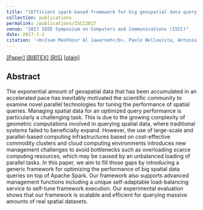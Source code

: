 ```yaml
---
title: "[Efficient spark-based framework for big geospatial data query processing and analysis](https://ieeexplore.ieee.org/abstract/document/8024633)"
collection: publications
permalink: /publications/ISCC2017
venue: "2017 IEEE Symposium on Computers and Communications (ISCC)"
date: 2017-1-1
citation: '<b>Isam Mashhour Al Jawarneh</b>, Paolo Bellavista, Antonio Corradi, Rebecca Montanari, Luca Foschini, Andrea Zanotti'
---
```

[[Paper]](https://d1wqtxts1xzle7.cloudfront.net/55478212/08024633.pdf?1515426035=&response-content-disposition=inline%3B+filename%3DEfficient_Spark-Based_Framework_for_Big.pdf&Expires=1594470953&Signature=S5a5Vk-eFhh1K1JImOJFg9-Oa0LIATPP0JQHXVxQRNBGGf-tn17J-A~8B~f4~ioQvb6gwE5dCdQzkDU6Mu-PHOnuQXdcLIhuYbKwMabpL6i8DdzFjCgOK5KxNS6o2SYOPVn5vqd09BId59VQDjiGplLTo7SD7p44MddtJlpe0x5MUCrCMNdJN~dgYVD0VvsRiCJWZL8kZ9VeNQ2XbMxqfntehnFocOifwH6H-V2ikegDhVytagM8Q9~4o60KNZ9hOwYYbJNzt7jISqrndo1LmJEgWfqkrxeG2W3b4LgWd17hxycUf5wQQEl5NhJwJBqC~Lc4jxxgVuIvdxC-IMJRZw__&Key-Pair-Id=APKAJLOHF5GGSLRBV4ZA) [[BIBTEX]](http://IsamAljawarneh.github.io/files/bib/ISCC2017.bib) [[RIS]](http://IsamAljawarneh.github.io/files/ris/ISCC2017.ris) [[plain]](http://IsamAljawarneh.github.io/files/txt/ISCC2017.txt) 



## Abstract
 The exponential amount of geospatial data that has been accumulated in an accelerated pace has inevitably motivated the scientific community to examine novel parallel technologies
for tuning the performance of spatial queries. Managing spatial data for an optimized query performance is particularly a challenging task. This is due to the growing complexity
of geometric computations involved in querying spatial data, where traditional systems failed to beneficially expand. However, the use of large-scale and parallel-based computing
infrastructures based on cost-effective commodity clusters and cloud computing environments introduces new management challenges to avoid bottlenecks such as overloading scarce 
computing resources, which may be caused by an unbalanced loading of parallel tasks. In this paper, we aim to fill those gaps by introducing a generic framework for optimizing 
the performance of big spatial data queries on top of Apache Spark. Our framework also supports advanced management functions including a unique self-adaptable load-balancing 
service to self-tune framework execution. Our experimental evaluation shows that our framework is scalable and efficient for querying massive amounts of real spatial datasets.
